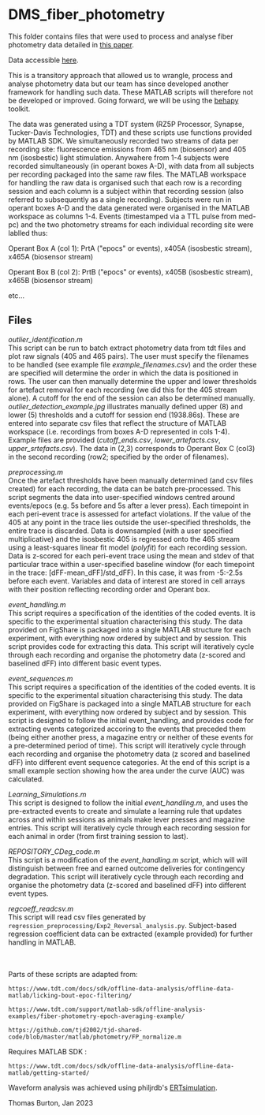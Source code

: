 # DMS_fiber_photometry

This folder contains files that were used to process and analyse fiber photometry data detailed in [this paper](https://doi.org/10.1101/2022.01.31.478585).

Data accessible [here](https://doi.org/10.6084/m9.figshare.19083647.v2).

This is a transitory approach that allowed us to wrangle, process and analyse photometry data but our team has since developed another framework for handling such data. These MATLAB scripts will therefore not be developed or improved. Going forward, we will be using the [behapy](https://github.com/crnolan/behapy) toolkit. 

The data was generated using a TDT system (RZ5P Processor, Synapse, Tucker-Davis Technologies, TDT) and these scripts use functions provided by MATLAB SDK. We simultaneously recorded two streams of data per recording site: fluorescence emissions from 465 nm (biosensor) and 405 nm (isosbestic) light stimulation. Anywahere from 1-4 subjects were recorded simultaneously (in operant boxes A-D), with data from all subjects per recording packaged into the same raw files. The MATLAB workspace for handling the raw data is organised such that each row is a recording session and each column is a subject within that recording session (also referred to subsequently as a single recording). Subjects were run in operant boxes A-D and the data generated were organised in the MATLAB workspace as columns 1-4. Events (timestamped via a TTL pulse from med-pc) and the two photometry streams for each individual recording site were lablled thus:

Operant Box A (col 1): PrtA ("epocs" or events), x405A (isosbestic stream), x465A (biosensor stream)

Operant Box B (col 2): PrtB ("epocs" or events), x405B (isosbestic stream), x465B (biosensor stream)

etc...


## Files

*outlier_identification.m*
<br />
This script can be run to batch extract photometry data from tdt files and plot raw signals (405 and 465 pairs). The user must specify the filenames to be handled (see example file *example_filenames.csv*) and the order these are specified will determine the order in which the data is positioned in rows. The user can then manually determine the upper and lower thresholds for artefact removal for each recording (we did this for the 405 stream alone). A cutoff for the end of the session can also be determined manually. *outlier_detection_example.jpg* illustrates manually defined upper (8) and lower (5) thresholds and a cutoff for session end (1938.86s). These are entered into separate csv files that reflect the structure of MATLAB workspace (i.e. recordings from boxes A-D represented in cols 1-4). Example files are provided (*cutoff_ends.csv*, *lower_artefacts.csv*, *upper_srtefacts.csv*). The data in (2,3) corresponds to Operant Box C (col3) in the second recording (row2; specified by the order of filenames). 

*preprocessing.m*
<br />
Once the artefact thresholds have been manually determined (and csv files created) for each recording, the data can be batch pre-processed. This script segments the data into user-specified windows centred around events/epocs (e.g. 5s before and 5s after a lever press). Each timepoint in each peri-event trace is assessed for artefact violations. If the value of the 405 at any point in the trace lies outside the user-specified thresholds, the entire trace is discarded. Data is downsampled (with a user specified multiplicative) and the isosbestic 405 is regressed onto the 465 stream using a least-squares linear fit model (*polyfit*) for each recording session. Data is z-scored for each peri-event trace using the mean and stdev of that particular trace within a user-specified baseline window (for each timepoint in the trace: [dFF-mean_dFF]/std_dFF). In this case, it was from -5:-2.5s before each event. Variables and data of interest are stored in cell arrays with their position reflecting recording order and Operant box.

*event_handling.m*
<br />
This script requires a specification of the identities of the coded events. It is specific to the experimental situation characterising this study. The data provided on FigShare is packaged into a single MATLAB structure for each experiment, with everything now ordered by subject and by session. This script provides code for extracting this data. This script will iteratively cycle through each recording and organise the photometry data (z-scored and baselined dFF) into different basic event types. 

*event_sequences.m*
<br />
This script requires a specification of the identities of the coded events. It is specific to the experimental situation characterising this study. The data provided on FigShare is packaged into a single MATLAB structure for each experiment, with everything now ordered by subject and by session. This script is designed to follow the initial event_handling, and provides code for extracting events categorized accoring to the events that preceded them (being either another press, a magazine entry or neither of these events for a pre-determined period of time). This script will iteratively cycle through each recording and organise the photometry data (z scored and baselined dFF) into different event sequence categories. At the end of this script is a small example section showing how the area under the curve (AUC) was calculated.

*Learning_Simulations.m*
<br />
This script is designed to follow the initial *event_handling.m*, and uses the pre-extracted events to create and simulate a learning rule that updates across and within sessions as animals make lever presses and magazine entries. This script will iteratively cycle through each recording session for each animal in order (from first training session to last).

*REPOSITORY_CDeg_code.m*
<br />
This script is a modification of the *event_handling.m* script, which will will distinguish between free and earned outcome deliveries for contingency degradation. This script will iteratively cycle through each recording and organise the photometry data (z-scored and baselined dFF) into different event types. 

*regcoeff_readcsv.m*
<br />
This script will read csv files generated by ```regression_preprocessing/Exp2_Reversal_analysis.py```. Subject-based regression coefficient data can be extracted (example provided) for further handling in MATLAB.

<br />
<br />
Parts of these scripts are adapted from: 

    https://www.tdt.com/docs/sdk/offline-data-analysis/offline-data-matlab/licking-bout-epoc-filtering/
    
    https://www.tdt.com/support/matlab-sdk/offline-analysis-examples/fiber-photometry-epoch-averaging-example/
    
    https://github.com/tjd2002/tjd-shared-code/blob/master/matlab/photometry/FP_normalize.m
    
Requires MATLAB SDK :

    https://www.tdt.com/docs/sdk/offline-data-analysis/offline-data-matlab/getting-started/

Waveform analysis was achieved using philjrdb's [ERTsimulation](https://github.com/philjrdb/ERTsimulation).


Thomas Burton, Jan 2023
